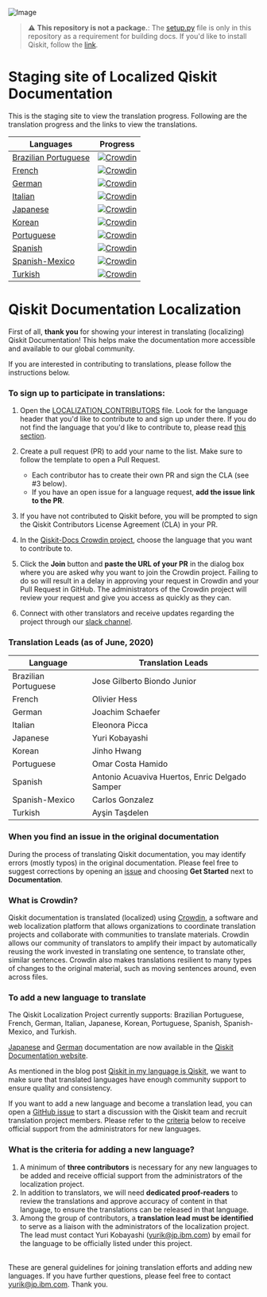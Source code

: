 ![Image](images/qiskit_header.png?raw=true)

> :warning: **This repository is not a package.**: The [setup.py](https://github.com/qiskit-community/qiskit-translations/blob/master/setup.py) file is only in this repository as a requirement for building docs. If you'd like to install Qiskit, follow the [link](https://github.com/Qiskit/qiskit).

# Staging site of Localized Qiskit Documentation

This is the staging site to view the translation progress. Following are the translation progress and the links to view the translations.

| Languages | Progress |
|-----------|----------|
| [Brazilian Portuguese](https://sooluthomas.github.io/qiskit-translations/pt_BR/) | [![Crowdin](https://badges.crowdin.net/qiskit-docs/localized.svg)](https://crowdin.com/project/qiskit-docs/pt-BR#) |
| [French](https://sooluthomas.github.io/qiskit-translations/fr_FR/) | [![Crowdin](https://badges.crowdin.net/qiskit-docs/localized.svg)](https://crowdin.com/project/qiskit-docs/fr#) |
| [German](https://sooluthomas.github.io/qiskit-translations/de_DE/) | [![Crowdin](https://badges.crowdin.net/qiskit-docs/localized.svg)](https://crowdin.com/project/qiskit-docs/de#) |
| [Italian](https://sooluthomas.github.io/qiskit-translations/it_IT/) | [![Crowdin](https://badges.crowdin.net/qiskit-docs/localized.svg)](https://crowdin.com/project/qiskit-docs/it#) |
| [Japanese](https://sooluthomas.github.io/qiskit-translations/ja_JP/) | [![Crowdin](https://badges.crowdin.net/qiskit-docs/localized.svg)](https://crowdin.com/project/qiskit-docs/ja#) |
| [Korean](https://sooluthomas.github.io/qiskit-translations/ko_KR/) | [![Crowdin](https://badges.crowdin.net/qiskit-docs/localized.svg)](https://crowdin.com/project/qiskit-docs/ko#) |
| [Portuguese](https://sooluthomas.github.io/qiskit-translations/pt_PT/) | [![Crowdin](https://badges.crowdin.net/qiskit-docs/localized.svg)](https://crowdin.com/project/qiskit-docs/pt-PT#) |
| [Spanish](https://sooluthomas.github.io/qiskit-translations/es_ES/) | [![Crowdin](https://badges.crowdin.net/qiskit-docs/localized.svg)](https://crowdin.com/project/qiskit-docs/es-ES#) |
| [Spanish-Mexico](https://sooluthomas.github.io/qiskit-translations/es_MX/) | [![Crowdin](https://badges.crowdin.net/qiskit-docs/localized.svg)](https://crowdin.com/project/qiskit-docs/es-MX#) |
| [Turkish](https://sooluthomas.github.io/qiskit-translations/tr_TR/) | [![Crowdin](https://badges.crowdin.net/qiskit-docs/localized.svg)](https://crowdin.com/project/qiskit-docs/tr#) |


# Qiskit Documentation Localization

First of all, **thank you** for showing your interest in translating (localizing) Qiskit Documentation! This helps make the documentation more accessible and available to our global community.

If you are interested in contributing to translations, please follow the instructions below.

### To sign up to participate in translations:
1. Open the [LOCALIZATION_CONTRIBUTORS](https://github.com/qiskit-community/qiskit-translations/blob/master/LOCALIZATION_CONTRIBUTORS) file. Look for the language header that you'd like to contribute to and sign up under there. If you do not find the language that you'd like to contribute to, please read [this section](#to-add-a-new-language-to-translate).<br/>
2. Create a pull request (PR) to add your name to the list. Make sure to follow the template to open a Pull Request.<br/>
      - Each contributor has to create their own PR and sign the CLA (see #3 below).
      - If you have an open issue for a language request, **add the issue link to the PR**.

3. If you have not contributed to Qiskit before, you will be prompted to sign the Qiskit Contributors License Agreement (CLA) in your PR.<br/>
4. In the [Qiskit-Docs Crowdin project](https://crowdin.com/project/qiskit-docs), choose the language that you want to contribute to.<br/>
5. Click the **Join** button and **paste the URL of your PR** in the dialog box where you are asked why you want to join the Crowdin project. Failing to do so will result in a delay in approving your request in Crowdin and your Pull Request in GitHub. The administrators of the Crowdin project will review your request and give you access as quickly as they can.<br/>
6. Connect with other translators and receive updates regarding the project through our [slack channel](https://join.slack.com/share/zt-f6klra3n-CDutz6KkYu9JWhgTzWVvrQ).

### Translation Leads (as of June, 2020)
| Language | Translation Leads |
| ---     | ---    |
| Brazilian Portuguese | Jose Gilberto Biondo Junior |
| French | Olivier Hess |
| German | Joachim Schaefer |
| Italian | Eleonora Picca |
| Japanese | Yuri Kobayashi |
| Korean | Jinho Hwang |
| Portuguese | Omar Costa Hamido |
| Spanish | Antonio Acuaviva Huertos, Enric Delgado Samper |
| Spanish-Mexico | Carlos Gonzalez |
| Turkish | Ayşin Taşdelen |

### When you find an issue in the original documentation
During the process of translating Qiskit documentation, you may identify errors (mostly typos) in the original documentation. Please feel free to suggest corrections by opening an [issue](https://github.com/Qiskit/qiskit/issues/new/choose) and choosing **Get Started** next to **Documentation**.


### What is Crowdin?
Qiskit documentation is translated (localized) using [Crowdin](https://crowdin.com/), a software and web localization platform that allows organizations to coordinate translation projects and collaborate with communities to translate materials. Crowdin allows our community of translators to amplify their impact by automatically reusing the work invested in translating one sentence, to translate other, similar sentences. Crowdin also makes translations resilient to many types of changes to the original material, such as moving sentences around, even across files.


### To add a new language to translate
The Qiskit Localization Project currently supports: Brazilian Portuguese, French, German, Italian, Japanese, Korean, Portuguese, Spanish, Spanish- Mexico, and Turkish.

[Japanese](https://qiskit.org/documentation/locale/ja_JP/index.html) and [German](https://qiskit.org/documentation/locale/de_DE/index.html) documentation are now available in the [Qiskit Documentation website](https://qiskit.org/documentation/index.html).

As mentioned in the blog post [Qiskit in my language is Qiskit](https://medium.com/qiskit/qiskit-in-my-language-is-qiskit-73d4626a99d3), we want to make sure that translated languages have enough community support to ensure quality and consistency. <br/>

If you want to add a new language and become a translation lead, you can open a [GitHub issue](https://github.com/qiskit-community/qiskit-translations/issues/new/choose) to start a discussion with the Qiskit team and recruit translation project members. Please refer to the [criteria](#what-is-the-criteria-for-adding-a-new-language?) below to receive official support from the administrators for new languages.

### What is the criteria for adding a new language?
1. A minimum of **three contributors** is necessary for any new languages to be added and receive official support from the administrators of the localization project.<br/>
2. In addition to translators, we will need **dedicated proof-readers** to review the translations and approve accuracy of content in that language, to ensure the translations can be released in that language.<br/>
3. Among the group of contributors, a **translation lead must be identified** to serve as a liaison with the administrators of the localization project. The lead must contact Yuri Kobayashi (yurik@jp.ibm.com) by email for the language to be officially listed under this project. <br/><br/>

These are general guidelines for joining translation efforts and adding new languages. If you have further questions, please feel free to contact yurik@jp.ibm.com. Thank you.

